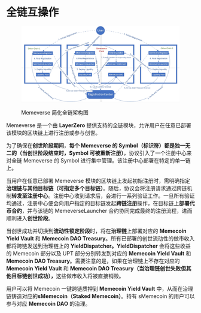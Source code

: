 # 全链互操作



<figure><img src="../.gitbook/assets/Memeverse架构图.png" alt=""><figcaption><p>Memeverse 简化全链架构图</p></figcaption></figure>

Memeverse 是一个由 **LayerZero** 提供支持的全链模块，允许用户在任意已部署该模块的区块链上进行注册或参与创世。

为了确保在**创世阶段期间**，**每个 Memeverse 的 Symbol（标识符）都是独一无二的（当创世阶段结束时，Symbol 可被重新注册）**，协议引入了一个注册中心来对全链 Memeverse 的 Symbol 进行集中管理。该注册中心部署在特定的单一链上。

当用户在任意已部署 Memeverse 模块的区块链上发起初始注册时，需明确指定**治理链与其他目标链（可指定多个目标链）**。随后，协议会将注册请求通过跨链机制**转发至注册中心**。注册中心收到请求后，会进行一系列验证工作。一旦所有验证均通过，注册中心便会向用户指定的目标链发起**跨链注册**操作，在目标链上**部署代币合约**，并与该链的 MemeverseLauncher 合约协同完成最终的注册流程，进而顺利进入**创世阶段**。

当创世成功并切换到**流动性锁定阶段**时，将在**治理链**上部署对应的 **Memecoin Yield Vault** 和 **Memecoin DAO Treasury**。所有已部署的创世流动性的做市收入都将跨链发送到治理链上的 **YieldDispatcher。YieldDispatcher** 会将这些收益的 Memecoin 部分以及 UPT 部分分别转发到对应的 **Memecoin Yield Vault** 和 **Memecoin DAO Treasury**。需要注意的是，如果在治理链上不存在对应的 **Memecoin Yield Vault** 和 **Memecoin DAO Treasury（当治理链创世失败但其他目标链创世成功），**&#x8FD9;些做市收入将被直接销毁。

用户可以将 Memecoin 一键跨链质押到 **Memecoin Yield Vault** 中，从而在治理链铸造对应的**sMemecoin（Staked Memecoin）**。持有 sMemecoin 的用户可以参与对应 **Memecoin DAO** 的治理。

